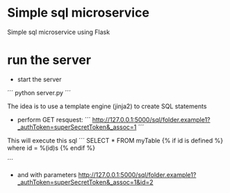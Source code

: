 Simple sql microservice
===========

Simple sql microservice using Flask

# run the server

* start the server

´´´
python server.py
´´´

The idea is to use a template engine (jinja2) to create SQL statements

* perform GET resquest:
´´´
http://127.0.0.1:5000/sql/folder.example1?_authToken=superSecretToken&_assoc=1
´´´

This will execute this sql
´´´
SELECT
  *
FROM
  myTable
{% if id is defined %}
where
  id = %(id)s
{% endif %}

´´´

* and with parameters
http://127.0.0.1:5000/sql/folder.example1?_authToken=superSecretToken&_assoc=1&id=2
